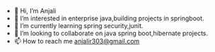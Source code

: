 - 👋 Hi, I’m Anjali
- 👀 I’m interested in enterprise java,building projects in springboot.
- 🌱 I’m currently learning spring security,junit.
- 💞️ I’m looking to collaborate on java spring boot,hibernate projects.
- 📫 How to reach me anjalir303@gmail.com

<!---
anjaliprt/anjaliprt is a ✨ special ✨ repository because its `README.md` (this file) appears on your GitHub profile.
You can click the Preview link to take a look at your changes.
--->
